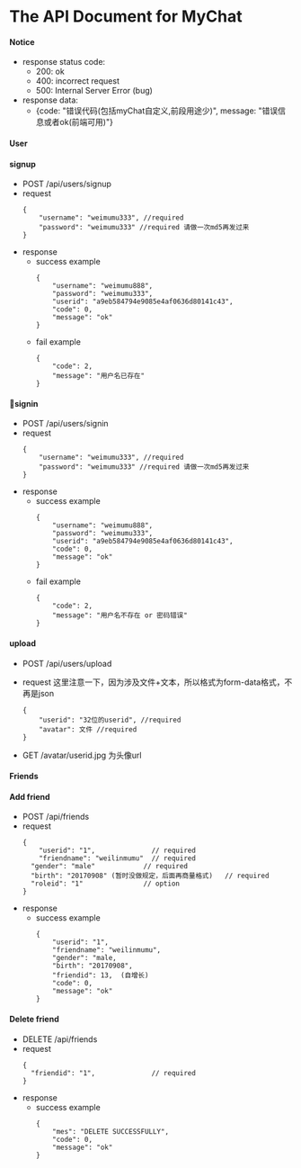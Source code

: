 # The API Document for MyChat
#### Notice
+ response status code:
  + 200: ok
  + 400: incorrect request
  + 500: Internal Server Error (bug)
+ response data:
  + {code: "错误代码(包括myChat自定义,前段用途少)", message: "错误信息或者ok(前端可用)"}

#### User
#### signup
+ POST /api/users/signup
+ request
    ```
    {
	    "username": "weimumu333", //required
	    "password": "weimumu333" //required 请做一次md5再发过来
    }
    ```
+ response
  + success example
    ```
    {
        "username": "weimumu888",
        "password": "weimumu333",
        "userid": "a9eb584794e9085e4af0636d80141c43",
        "code": 0,
        "message": "ok"
    }
    ```
  + fail example
    ```
    {
        "code": 2,
        "message": "用户名已存在"
    }
    ```

#### signin
+ POST /api/users/signin
+ request
    ```
    {
	    "username": "weimumu333", //required
	    "password": "weimumu333" //required 请做一次md5再发过来
    }
    ```
+ response
  + success example
    ```
    {
        "username": "weimumu888",
        "password": "weimumu333",
        "userid": "a9eb584794e9085e4af0636d80141c43",
        "code": 0,
        "message": "ok"
    }
    ```
  + fail example
    ```
    {
        "code": 2,
        "message": "用户名不存在 or 密码错误"
    }
    ```  

#### upload
+ POST /api/users/upload
+ request 这里注意一下，因为涉及文件+文本，所以格式为form-data格式，不再是json
    ```
    {
	    "userid": "32位的userid", //required
	    "avatar": 文件 //required
    }
    ```

+ GET /avatar/userid.jpg 为头像url

#### Friends
#### Add friend
+ POST /api/friends
+ request
    ```
    {
	    "userid": "1",              // required
	    "friendname": "weilinmumu"  // required
      "gender": "male"            // required
      "birth": "20170908" (暂时没做规定，后面再商量格式)   // required
      "roleid": "1"               // option
    }
    ```
+ response
  + success example
    ```
    {
        "userid": "1",
        "friendname": "weilinmumu",
        "gender": "male,
        "birth": "20170908",
        "friendid": 13,  (自增长)
        "code": 0,
        "message": "ok"
    }
    ```
#### Delete friend
+ DELETE /api/friends
+ request
    ```
    {
      "friendid": "1",              // required
    }
    ```
+ response
  + success example
    ```
    {
        "mes": "DELETE SUCCESSFULLY",
        "code": 0,
        "message": "ok"
    }
    ```  

